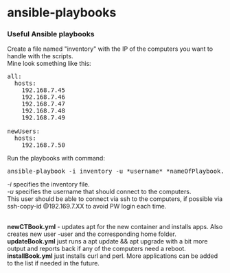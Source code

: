 # ansible-playbooks
### Useful Ansible playbooks
>
Create a file named "inventory" with the IP of the computers you want to handle with the scripts.</br>
Mine look something like this:
<pre>
all:
  hosts:
    192.168.7.45
    192.168.7.46
    192.168.7.47
    192.168.7.48
    192.168.7.49

newUsers:
  hosts:
    192.168.7.50
</pre>

Run the playbooks with command:
<pre>ansible-playbook -i inventory -u *username* *nameOfPlaybook.yml* </pre>
>
*-i*    specifies the inventory file.</br>
*-u*    specifies the username that should connect to the computers.</br>
This user should be able to connect via ssh to the computers, if possible via ssh-copy-id <username>@192.169.7.XX to avoid PW login each time.</br>
</br>

**newCTBook.yml** - updates apt for the new container and installs apps. Also creates new user <hostname>-user and the corresponding home folder.</br>
**updateBook.yml** just runs a apt update && apt upgrade with a bit more output and reports back if any of the computers need a reboot.</br>
**installBook.yml** just installs curl and perl. More applications can be added to the list if needed in the future.</br>

